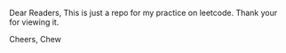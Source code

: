 Dear Readers,
This is just a repo for my practice on leetcode.
Thank your for viewing it.

Cheers,
Chew